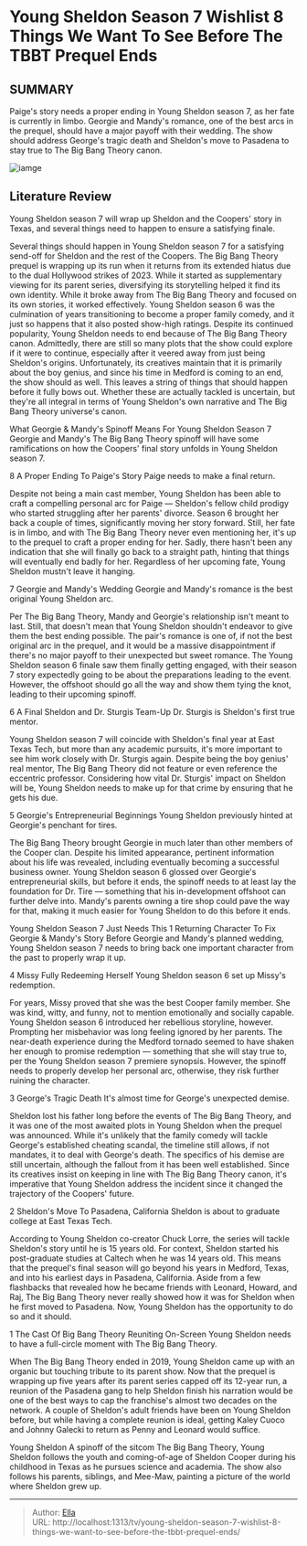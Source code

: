 # Young Sheldon Season 7 Wishlist 8 Things We Want To See Before The TBBT Prequel Ends


## SUMMARY 


 Paige&#39;s story needs a proper ending in Young Sheldon season 7, as her fate is currently in limbo. 
 Georgie and Mandy&#39;s romance, one of the best arcs in the prequel, should have a major payoff with their wedding. 
 The show should address George&#39;s tragic death and Sheldon&#39;s move to Pasadena to stay true to The Big Bang Theory canon. 

![iamge](https://static1.srcdn.com/wordpress/wp-content/uploads/wm/2024/01/mckenna-grace-as-paige-iain-armitage-as-sheldon-cooper-wallace-shawn-as-dr-john-sturgis-lance-barber-as-george-cooper-sr.jpg)

## Literature Review
Young Sheldon season 7 will wrap up Sheldon and the Coopers&#39; story in Texas, and several things need to happen to ensure a satisfying finale.




Several things should happen in Young Sheldon season 7 for a satisfying send-off for Sheldon and the rest of the Coopers. The Big Bang Theory prequel is wrapping up its run when it returns from its extended hiatus due to the dual Hollywood strikes of 2023. While it started as supplementary viewing for its parent series, diversifying its storytelling helped it find its own identity. While it broke away from The Big Bang Theory and focused on its own stories, it worked effectively. Young Sheldon season 6 was the culmination of years transitioning to become a proper family comedy, and it just so happens that it also posted show-high ratings.
Despite its continued popularity, Young Sheldon needs to end because of The Big Bang Theory canon. Admittedly, there are still so many plots that the show could explore if it were to continue, especially after it veered away from just being Sheldon&#39;s origins. Unfortunately, its creatives maintain that it is primarily about the boy genius, and since his time in Medford is coming to an end, the show should as well. This leaves a string of things that should happen before it fully bows out. Whether these are actually tackled is uncertain, but they&#39;re all integral in terms of Young Sheldon&#39;s own narrative and The Big Bang Theory universe&#39;s canon.
            
 
 What Georgie &amp; Mandy&#39;s Spinoff Means For Young Sheldon Season 7 
Georgie and Mandy&#39;s The Big Bang Theory spinoff will have some ramifications on how the Coopers&#39; final story unfolds in Young Sheldon season 7. 













 








 8  A Proper Ending To Paige&#39;s Story 
Paige needs to make a final return.
        

Despite not being a main cast member, Young Sheldon has been able to craft a compelling personal arc for Paige — Sheldon&#39;s fellow child prodigy who started struggling after her parents&#39; divorce. Season 6 brought her back a couple of times, significantly moving her story forward. Still, her fate is in limbo, and with The Big Bang Theory never even mentioning her, it&#39;s up to the prequel to craft a proper ending for her. Sadly, there hasn&#39;t been any indication that she will finally go back to a straight path, hinting that things will eventually end badly for her. Regardless of her upcoming fate, Young Sheldon mustn&#39;t leave it hanging.





 7  Georgie and Mandy&#39;s Wedding 
Georgie and Mandy&#39;s romance is the best original Young Sheldon arc.


 







Per The Big Bang Theory, Mandy and Georgie&#39;s relationship isn&#39;t meant to last. Still, that doesn&#39;t mean that Young Sheldon shouldn&#39;t endeavor to give them the best ending possible. The pair&#39;s romance is one of, if not the best original arc in the prequel, and it would be a massive disappointment if there&#39;s no major payoff to their unexpected but sweet romance. The Young Sheldon season 6 finale saw them finally getting engaged, with their season 7 story expectedly going to be about the preparations leading to the event. However, the offshoot should go all the way and show them tying the knot, leading to their upcoming spinoff.





 6  A Final Sheldon and Dr. Sturgis Team-Up 
Dr. Sturgis is Sheldon&#39;s first true mentor.
        

Young Sheldon season 7 will coincide with Sheldon&#39;s final year at East Texas Tech, but more than any academic pursuits, it&#39;s more important to see him work closely with Dr. Sturgis again. Despite being the boy genius&#39; real mentor, The Big Bang Theory did not feature or even reference the eccentric professor. Considering how vital Dr. Sturgis&#39; impact on Sheldon will be, Young Sheldon needs to make up for that crime by ensuring that he gets his due.





 5  Georgie&#39;s Entrepreneurial Beginnings 
Young Sheldon previously hinted at Georgie&#39;s penchant for tires.
        

The Big Bang Theory brought Georgie in much later than other members of the Cooper clan. Despite his limited appearance, pertinent information about his life was revealed, including eventually becoming a successful business owner. Young Sheldon season 6 glossed over Georgie&#39;s entrepreneurial skills, but before it ends, the spinoff needs to at least lay the foundation for Dr. Tire — something that his in-development offshoot can further delve into. Mandy&#39;s parents owning a tire shop could pave the way for that, making it much easier for Young Sheldon to do this before it ends.
            
 
 Young Sheldon Season 7 Just Needs This 1 Returning Character To Fix Georgie &amp; Mandy&#39;s Story 
Before Georgie and Mandy&#39;s planned wedding, Young Sheldon season 7 needs to bring back one important character from the past to properly wrap it up. 









 4  Missy Fully Redeeming Herself 
Young Sheldon season 6 set up Missy&#39;s redemption.


 







For years, Missy proved that she was the best Cooper family member. She was kind, witty, and funny, not to mention emotionally and socially capable. Young Sheldon season 6 introduced her rebellious storyline, however. Prompting her misbehavior was long feeling ignored by her parents. The near-death experience during the Medford tornado seemed to have shaken her enough to promise redemption — something that she will stay true to, per the Young Sheldon season 7 premiere synopsis. However, the spinoff needs to properly develop her personal arc, otherwise, they risk further ruining the character.





 3  George&#39;s Tragic Death 
It&#39;s almost time for George&#39;s unexpected demise.
        

Sheldon lost his father long before the events of The Big Bang Theory, and it was one of the most awaited plots in Young Sheldon when the prequel was announced. While it&#39;s unlikely that the family comedy will tackle George&#39;s established cheating scandal, the timeline still allows, if not mandates, it to deal with George&#39;s death. The specifics of his demise are still uncertain, although the fallout from it has been well established. Since its creatives insist on keeping in line with The Big Bang Theory canon, it&#39;s imperative that Young Sheldon address the incident since it changed the trajectory of the Coopers&#39; future.





 2  Sheldon&#39;s Move To Pasadena, California 
Sheldon is about to graduate college at East Texas Tech.
        

According to Young Sheldon co-creator Chuck Lorre, the series will tackle Sheldon&#39;s story until he is 15 years old. For context, Sheldon started his post-graduate studies at Caltech when he was 14 years old. This means that the prequel&#39;s final season will go beyond his years in Medford, Texas, and into his earliest days in Pasadena, California. Aside from a few flashbacks that revealed how he became friends with Leonard, Howard, and Raj, The Big Bang Theory never really showed how it was for Sheldon when he first moved to Pasadena. Now, Young Sheldon has the opportunity to do so and it should.





 1  The Cast Of Big Bang Theory Reuniting On-Screen 
Young Sheldon needs to have a full-circle moment with The Big Bang Theory.
        

When The Big Bang Theory ended in 2019, Young Sheldon came up with an organic but touching tribute to its parent show. Now that the prequel is wrapping up five years after its parent series capped off its 12-year run, a reunion of the Pasadena gang to help Sheldon finish his narration would be one of the best ways to cap the franchise&#39;s almost two decades on the network. A couple of Sheldon&#39;s adult friends have been on Young Sheldon before, but while having a complete reunion is ideal, getting Kaley Cuoco and Johnny Galecki to return as Penny and Leonard would suffice.
        


 Young Sheldon 
A spinoff of the sitcom The Big Bang Theory, Young Sheldon follows the youth and coming-of-age of Sheldon Cooper during his childhood in Texas as he pursues science and academia. The show also follows his parents, siblings, and Mee-Maw, painting a picture of the world where Sheldon grew up.


---

> Author: [Ella](https://instagram.hk.cn/)  
> URL: http://localhost:1313/tv/young-sheldon-season-7-wishlist-8-things-we-want-to-see-before-the-tbbt-prequel-ends/  

